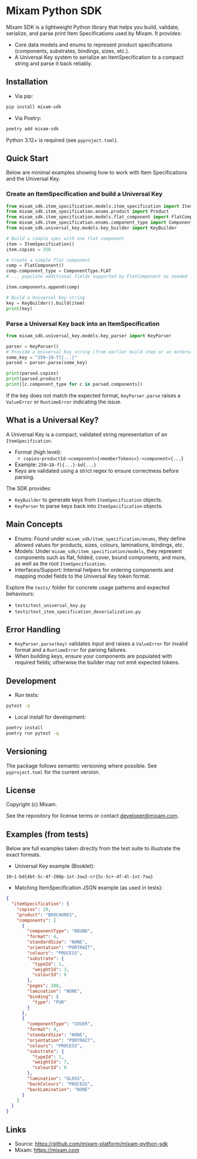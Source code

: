 # Mixam Python SDK

Mixam SDK is a lightweight Python library that helps you build, validate, serialize, and parse print Item Specifications used by Mixam. It provides:

- Core data models and enums to represent product specifications (components, substrates, bindings, sizes, etc.).
- A Universal Key system to serialize an ItemSpecification to a compact string and parse it back reliably.

## Installation

- Via pip:

```bash
pip install mixam-sdk
```

- Via Poetry:

```bash
poetry add mixam-sdk
```

Python 3.12+ is required (see `pyproject.toml`).

## Quick Start

Below are minimal examples showing how to work with Item Specifications and the Universal Key.

### Create an ItemSpecification and build a Universal Key

```python
from mixam_sdk.item_specification.models.item_specification import ItemSpecification
from mixam_sdk.item_specification.enums.product import Product
from mixam_sdk.item_specification.models.flat_component import FlatComponent
from mixam_sdk.item_specification.enums.component_type import ComponentType
from mixam_sdk.universal_key.models.key_builder import KeyBuilder

# Build a simple spec with one flat component
item = ItemSpecification()
item.copies = 250

# Create a simple flat component
comp = FlatComponent()
comp.component_type = ComponentType.FLAT
# ... populate additional fields supported by FlatComponent as needed ...

item.components.append(comp)

# Build a Universal Key string
key = KeyBuilder().build(item)
print(key)
```

### Parse a Universal Key back into an ItemSpecification

```python
from mixam_sdk.universal_key.models.key_parser import KeyParser

parser = KeyParser()
# Provide a Universal Key string (from earlier build step or an external source)
some_key = "250~10-fl{...}"
parsed = parser.parse(some_key)

print(parsed.copies)
print(parsed.product)
print([c.component_type for c in parsed.components])
```

If the key does not match the expected format, `KeyParser.parse` raises a `ValueError` or `RuntimeError` indicating the issue.

## What is a Universal Key?

A Universal Key is a compact, validated string representation of an `ItemSpecification`.

- Format (high level):
  - `copies~productId-<component>{<memberTokens>}-<component>{...}`
- Example: `250~10-fl{...}-bd{...}`
- Keys are validated using a strict regex to ensure correctness before parsing.

The SDK provides:

- `KeyBuilder` to generate keys from `ItemSpecification` objects.
- `KeyParser` to parse keys back into `ItemSpecification` objects.

## Main Concepts

- Enums: Found under `mixam_sdk/item_specification/enums`, they define allowed values for products, sizes, colours, laminations, bindings, etc.
- Models: Under `mixam_sdk/item_specification/models`, they represent components such as flat, folded, cover, bound components, and more, as well as the root `ItemSpecification`.
- Interfaces/Support: Internal helpers for ordering components and mapping model fields to the Universal Key token format.

Explore the `tests/` folder for concrete usage patterns and expected behaviours:

- `tests/test_universal_key.py`
- `tests/test_item_specification_deserialization.py`

## Error Handling

- `KeyParser.parse(key)` validates input and raises a `ValueError` for invalid format and a `RuntimeError` for parsing failures.
- When building keys, ensure your components are populated with required fields; otherwise the builder may not emit expected tokens.

## Development

- Run tests:

```bash
pytest -q
```

- Local install for development:

```bash
poetry install
poetry run pytest -q
```

## Versioning

The package follows semantic versioning where possible. See `pyproject.toml` for the current version.

## License

Copyright (c) Mixam.

See the repository for license terms or contact developer@mixam.com.

## Examples (from tests)

Below are full examples taken directly from the test suite to illustrate the exact formats.

- Universal Key example (Booklet):

```
10~1-bd{4bt-5c-4f-200p-1st-3sw}-cr{5c-5c+-4f-4l-1st-7sw}
```

- Matching ItemSpecification JSON example (as used in tests):

```json
{
  "itemSpecification": {
    "copies": 10,
    "product": "BROCHURES",
    "components": [
      {
        "componentType": "BOUND",
        "format": 4,
        "standardSize": "NONE",
        "orientation": "PORTRAIT",
        "colours": "PROCESS",
        "substrate": {
          "typeId": 1,
          "weightId": 3,
          "colourId": 0
        },
        "pages": 200,
        "lamination": "NONE",
        "binding": {
          "type": "PUR"
        }
      },
      {
        "componentType": "COVER",
        "format": 4,
        "standardSize": "NONE",
        "orientation": "PORTRAIT",
        "colours": "PROCESS",
        "substrate": {
          "typeId": 1,
          "weightId": 7,
          "colourId": 0
        },
        "lamination": "GLOSS",
        "backColours": "PROCESS",
        "backLamination": "NONE"
      }
    ]
  }
}
```

## Links

- Source: https://github.com/mixam-platform/mixam-python-sdk
- Mixam: https://mixam.com
